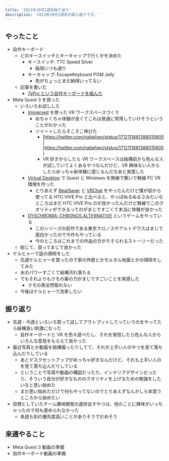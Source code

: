 ```yaml
---
title: '2023年10月2週目振り返り'
description: '2023年10月2週目の振り返りです。'
---
```


## やったこと

- 自作キーボード
  - どのキースイッチとキーキャップで行くかを決めた
    - キースイッチ: TTC Speed Silver
      - 結局いつも通り
    - キーキャップ: EscapeKeyboard POM Jelly
      - 色がちょっとまだ納得いってない
  - 記事を書いた
    - [7sPro という自作キーボードを組んだ](https://blog.nabeliwo.com/2023/10/build-7spro/)
- Meta Quest 3 を買った
  - いろいろお試しした
    - [Immersed](https://immersed.com/) を使った VR ワークスペースづくり
      - めちゃくちゃ体験が良くてこれは普通に常用していけそうということがわかった
      - ツイートしたらそこそこ伸びた
        - [https://twitter.com/nabeliwo/status/1712111881388015805](https://twitter.com/nabeliwo/status/1712111881388015805)
        - VR 好きからしたら VR ワークスペースは結構前から色んな人が試していてよくあるやつなんだけど、VR 興味ない人からしたらめっちゃ新体験に感じるんだなあと実感した
    - [Virtual Desktop](https://www.vrdesktop.net/) で Quest と Windows を無線で繋いで無線 PC VR 環境を作った
      - とりあえず [BeatSaver](https://beatsaver.com/) と [VRChat](https://hello.vrchat.com/) をやったんだけど僕が前から使ってる HTC VIVE Pro と比べると、やっぱぬるぬるさみたいなところはまだ HTC VIVE Pro のが良かったんだけど無線でこのクオリティができるってのがまじですごくて本当に体験が良かった
    - [DYSCHRONIA: CHRONOS ALTERNATIVE](https://dyschroniaca.com/) というゲームをやっている
      - このシリーズの前作である東京クロノスやアルトデウスはまじで面白かったので今作もやっている
      - 今のところはこれまでの作品の方がそそられるストーリーだった
  - 総じて、買ってまじで良かった
- ケルヒャーで庭の掃除をした
  - 先週ケルヒャーを買ったので家の外壁とかモルタル地面とかの掃除をしてみた
  - 水のパワーすごくて結構汚れ落ちる
  - でもそれよりもクモの巣の力がまじですごいことを実感した
    - クモの素全然取れない
  - 今後はケルヒャーで洗車したい

## 振り返り

- 先週・今週といろいろ買って試してアウトプットしてっていうのをやってたら結構良い刺激になった
  - 自作キーボードと VR を色々遊べたし、それを発信したら色んな人からいろんな意見をもらえて良かった
- 最近写真とか動画を結構撮ったりしてて、それが上手い人のやつを見て落ち込んだりしている
  - あとデスクセットアップがめっちゃ好きなんだけど、それも上手い人のを見て落ち込んだりしている
  - ということで写真や動画の構図だったり、インテリアデザインだったり、そういう自分が好きなもののクオリティを上げるための勉強をしたいなと思い始めた
  - まだ思い始めただけで何もやってないのでとりあえずなんかしら本買うところから始めたい
- 目標としていたチーム趣味開発の進捗出すやつは、他のことに興味がいっちゃったので何も進められなかった
  - 来週も別の優先度高いことがありそうでだめそう

## 来週やること

- Meta Quest 3 動画の準備
- 自作キーボード動画の準備
